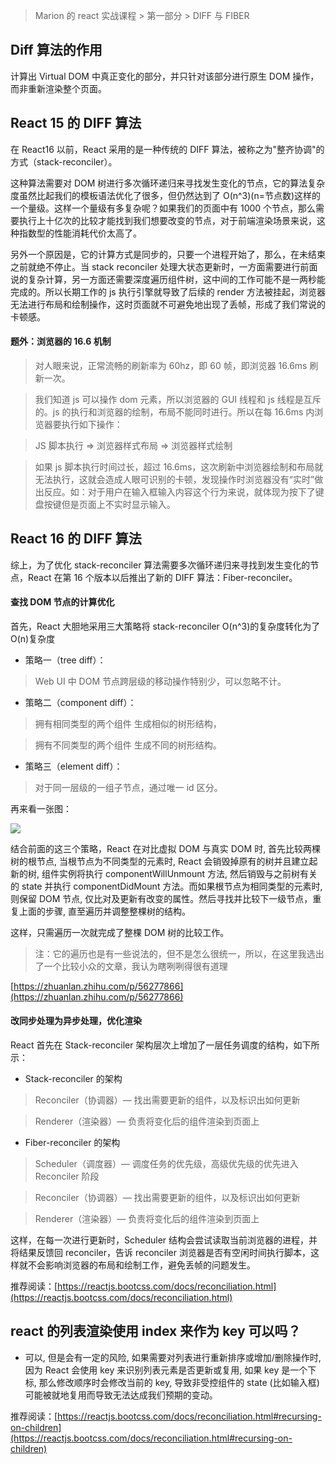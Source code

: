 > Marion 的 react 实战课程 > 第一部分 > DIFF 与 FIBER

## Diff 算法的作用

计算出 Virtual DOM 中真正变化的部分，并只针对该部分进行原生 DOM 操作，而非重新渲染整个页面。

## React 15 的 DIFF 算法

在 React16 以前，React 采用的是一种传统的 DIFF 算法，被称之为"整齐协调"的方式（stack-reconciler）。

这种算法需要对 DOM 树进行多次循环递归来寻找发生变化的节点，它的算法复杂度虽然比起我们的模板语法优化了很多，但仍然达到了 O(n^3)(n=节点数)这样的一个量级。这样一个量级有多复杂呢？如果我们的页面中有 1000 个节点，那么需要执行上十亿次的比较才能找到我们想要改变的节点，对于前端渲染场景来说，这种指数型的性能消耗代价太高了。

另外一个原因是，它的计算方式是同步的，只要一个进程开始了，那么，在未结束之前就绝不停止。当 stack reconciler 处理大状态更新时，一方面需要进行前面说的复杂计算，另一方面还需要深度遍历组件树，这中间的工作可能不是一两秒能完成的。所以长期工作的 js 执行引擎就导致了后续的 render 方法被挂起，浏览器无法进行布局和绘制操作，这时页面就不可避免地出现了丢帧，形成了我们常说的卡顿感。

#### 题外：浏览器的 16.6 机制

> 对人眼来说，正常流畅的刷新率为 60hz，即 60 帧，即浏览器 16.6ms 刷新一次。

> 我们知道 js 可以操作 dom 元素，所以浏览器的 GUI 线程和 js 线程是互斥的。js 的执行和浏览器的绘制，布局不能同时进行。所以在每 16.6ms 内浏览器要执行如下操作：

> JS 脚本执行 => 浏览器样式布局 => 浏览器样式绘制

> 如果 js 脚本执行时间过长，超过 16.6ms，这次刷新中浏览器绘制和布局就无法执行，这就会造成人眼可识别的卡顿，发现操作时浏览器没有“实时”做出反应。如：对于用户在输入框输入内容这个行为来说，就体现为按下了键盘按键但是页面上不实时显示输入。

## React 16 的 DIFF 算法

综上，为了优化 stack-reconciler 算法需要多次循环递归来寻找到发生变化的节点，React 在第 16 个版本以后推出了新的 DIFF 算法：Fiber-reconciler。

#### 查找 DOM 节点的计算优化

首先，React 大胆地采用三大策略将 stack-reconciler O(n^3)的复杂度转化为了 O(n)复杂度

- 策略一（tree diff）：

> Web UI 中 DOM 节点跨层级的移动操作特别少，可以忽略不计。

- 策略二（component diff）：

> 拥有相同类型的两个组件 生成相似的树形结构，

> 拥有不同类型的两个组件 生成不同的树形结构。

- 策略三（element diff）：

> 对于同一层级的一组子节点，通过唯一 id 区分。

再来看一张图：

<img src="https://5b0988e595225.cdn.sohucs.com/images/20180629/47d27dc0d36448f7b4efa09c71d3c0e0.png" />

结合前面的这三个策略，React 在对比虚拟 DOM 与真实 DOM 时, 首先比较两棵树的根节点, 当根节点为不同类型的元素时, React 会销毁掉原有的树并且建立起新的树, 组件实例将执行 componentWillUnmount 方法, 然后销毁与之前树有关的 state 并执行 componentDidMount 方法。而如果根节点为相同类型的元素时, 则保留 DOM 节点, 仅比对及更新有改变的属性。然后寻找并比较下一级节点，重复上面的步骤, 直至遍历并调整整棵树的结构。

这样，只需遍历一次就完成了整棵 DOM 树的比较工作。

> 注：它的遍历也是有一些说法的，但不是怎么很统一，所以，在这里我选出了一个比较小众的文章，我认为瞎咧咧得很有道理

[https://zhuanlan.zhihu.com/p/56277866](https://zhuanlan.zhihu.com/p/56277866)

#### 改同步处理为异步处理，优化渲染

React 首先在 Stack-reconciler 架构层次上增加了一层任务调度的结构，如下所示：

- Stack-reconciler 的架构

> Reconciler（协调器）— 找出需要更新的组件，以及标识出如何更新

> Renderer（渲染器）— 负责将变化后的组件渲染到页面上

- Fiber-reconciler 的架构

> Scheduler（调度器）— 调度任务的优先级，高级优先级的优先进入 Reconciler 阶段

> Reconciler（协调器）— 找出需要更新的组件，以及标识出如何更新

> Renderer（渲染器）— 负责将变化后的组件渲染到页面上

这样，在每一次进行更新时，Scheduler 结构会尝试读取当前浏览器的进程，并将结果反馈回 reconciler，告诉 reconciler 浏览器是否有空闲时间执行脚本，这样就不会影响浏览器的布局和绘制工作，避免丢帧的问题发生。

推荐阅读：[https://reactjs.bootcss.com/docs/reconciliation.html](https://reactjs.bootcss.com/docs/reconciliation.html)

## react 的列表渲染使用 index 来作为 key 可以吗？

- 可以, 但是会有一定的风险, 如果需要对列表进行重新排序或增加/删除操作时, 因为 React 会使用 key 来识别列表元素是否更新或复用, 如果 key 是一个下标, 那么修改顺序时会修改当前的 key, 导致非受控组件的 state (比如输入框)可能被就地复用而导致无法达成我们预期的变动。

推荐阅读：[https://reactjs.bootcss.com/docs/reconciliation.html#recursing-on-children](https://reactjs.bootcss.com/docs/reconciliation.html#recursing-on-children)
